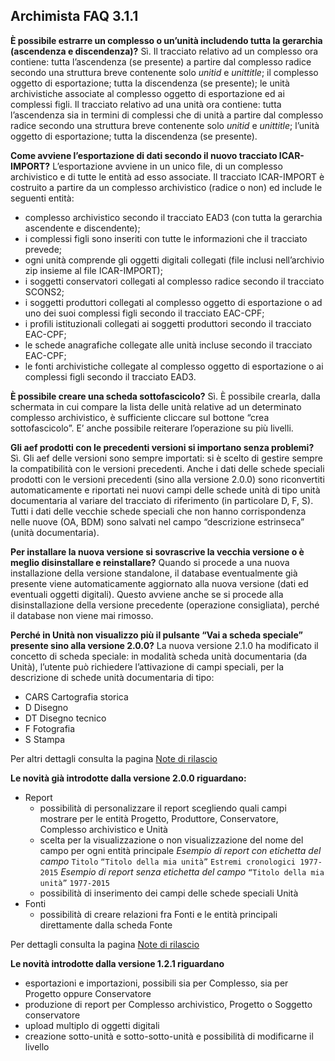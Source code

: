 ## Archimista FAQ 3.1.1

**È possibile estrarre un complesso o un’unità includendo tutta la gerarchia (ascendenza e discendenza)?**
Sì. Il tracciato relativo ad un complesso ora contiene: tutta l’ascendenza (se presente) a partire dal complesso radice secondo una struttura breve contenente solo *unitid* e *unittitle*; il complesso oggetto di esportazione; tutta la discendenza (se presente); le unità archivistiche associate al complesso oggetto di esportazione ed ai complessi figli. Il tracciato relativo ad una unità ora contiene: tutta l’ascendenza sia in termini di complessi che di unità a partire dal complesso radice secondo una struttura breve contenente solo *unitid* e *unittitle*; l’unità oggetto di esportazione; tutta la discendenza (se presente).

**Come avviene l’esportazione di dati secondo il nuovo tracciato ICAR-IMPORT?**
L’esportazione avviene in un unico file, di un complesso archivistico e di tutte le entità ad esso associate.
Il tracciato ICAR-IMPORT è costruito a partire da un complesso archivistico (radice o non) ed include le seguenti entità:
* complesso archivistico secondo il tracciato EAD3 (con tutta la gerarchia ascendente e discendente);
* i complessi figli sono inseriti con tutte le informazioni che il tracciato prevede;
* ogni unità comprende gli oggetti digitali collegati (file inclusi nell’archivio zip insieme al file ICAR-IMPORT);
* i soggetti conservatori collegati al complesso radice secondo il tracciato SCONS2;
* i soggetti produttori collegati al complesso oggetto di esportazione o ad uno dei suoi complessi figli secondo il tracciato EAC-CPF; 
* i profili istituzionali collegati ai soggetti produttori secondo il tracciato EAC-CPF;
* le schede anagrafiche collegate alle unità incluse secondo il tracciato EAC-CPF;
* le fonti archivistiche collegate al complesso oggetto di esportazione o ai complessi figli secondo il tracciato EAD3.

**È possibile creare una scheda sottofascicolo?**
Sì. È possibile crearla, dalla schermata in cui compare la lista delle unità relative ad un determinato complesso archivistico, è sufficiente cliccare sul bottone “crea sottofascicolo”. E’ anche possibile reiterare l’operazione su più livelli.

**Gli aef prodotti con le precedenti versioni si importano senza problemi?**
Sì. Gli aef delle versioni sono sempre importati: si è scelto di gestire sempre la compatibilità con le versioni precedenti.
Anche i dati delle schede speciali prodotti con le versioni precedenti (sino alla versione 2.0.0) sono riconvertiti automaticamente e riportati nei nuovi campi delle schede unità di tipo unità documentaria al variare del tracciato di riferimento (in particolare D, F, S).
Tutti i dati delle vecchie schede speciali che non hanno corrispondenza nelle nuove (OA, BDM) sono salvati nel campo “descrizione estrinseca” (unità documentaria).

**Per installare la nuova versione si sovrascrive la vecchia versione o è meglio disinstallare e reinstallare?**
Quando si procede a una nuova installazione della versione standalone, il database eventualmente già presente viene automaticamente aggiornato alla nuova versione (dati ed eventuali oggetti digitali).
Questo avviene anche se si procede alla disinstallazione della versione precedente (operazione consigliata), perché il database non viene mai rimosso.

**Perché in Unità non visualizzo più il pulsante “Vai a scheda speciale” presente sino alla versione 2.0.0?**
La nuova versione 2.1.0 ha modificato il concetto di scheda speciale: in modalità scheda unità documentaria (da Unità), l’utente può richiedere l’attivazione di campi speciali, per la descrizione di schede unità documentaria di tipo:
* CARS Cartografia storica
* D Disegno
* DT Disegno tecnico
* F Fotografia
* S Stampa

Per altri dettagli consulta la pagina [Note di rilascio](http://www.archimista.it/?page_id=30)

**Le novità già introdotte dalla versione 2.0.0 riguardano:**
* Report
  * possibilità di personalizzare il report scegliendo quali campi mostrare per le entità Progetto, Produttore, Conservatore, Complesso archivistico e Unità
  * scelta per la visualizzazione o non visualizzazione del nome del campo per ogni entità principale
*Esempio di report con etichetta del campo*
`Titolo`
`“Titolo della mia unità”`
`Estremi cronologici 1977-2015`
*Esempio di report senza etichetta del campo*
`“Titolo della mia unità”`
`1977-2015`
  * possibilità di inserimento dei campi delle schede speciali Unità
* Fonti
  * possibilità di creare relazioni fra Fonti e le entità principali direttamente dalla scheda Fonte

Per dettagli consulta la pagina [Note di rilascio](http://www.archimista.it/?page_id=30)

**Le novità introdotte dalla versione 1.2.1 riguardano**
* esportazioni e importazioni, possibili sia per Complesso, sia per Progetto oppure Conservatore
* produzione di report per Complesso archivistico, Progetto o Soggetto conservatore
* upload multiplo di oggetti digitali
* creazione sotto-unità e sotto-sotto-unità e possibilità di modificarne il livello


